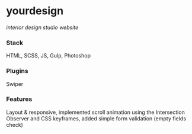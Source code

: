 # yourdesign
*interior design studio website*
### Stack
HTML, SCSS, JS, Gulp, Photoshop
### Plugins
Swiper
### Features
Layout & responsive, implemented scroll animation using the Intersection Observer and CSS keyframes, added simple form validation (empty fields check)
